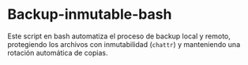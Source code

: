 # Backup-inmutable-bash
Este script en bash automatiza el proceso de backup local y remoto, protegiendo los archivos con inmutabilidad (`chattr`) y manteniendo una rotación automática de copias.
